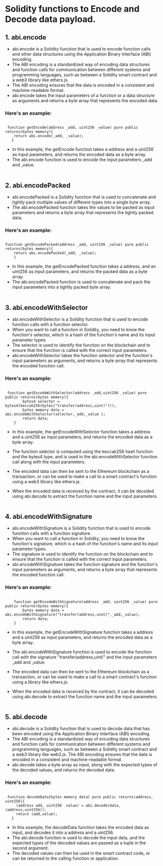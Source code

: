 # Solidity functions to Encode and Decode data payload.


## 1. abi.encode

* abi.encode is a Solidity function that is used to encode function calls and other data structures using the Application Binary Interface (ABI) encoding.</br>
* The ABI encoding is a standardized way of encoding data structures and function calls for communication between different systems and programming languages, such as between a Solidity smart contract and a web3 library like ethers.js. </br>
* The ABI encoding ensures that the data is encoded in a consistent and machine-readable format.</br>
* abi.encode takes the input parameters of a function or a data structure as arguments and returns a byte array that represents the encoded data.

### Here's an example:

```sol

 function getEncode(address _add, uint256 _value) pure public returns(bytes memory){
    return abi.encode(_add, _value);
   }
```   

* In this example, the getEncode function takes a address and a uint256 as input parameters, and returns the encoded data as a byte array. </br>
* The abi.encode function is used to encode the input parameters _add and _value. </br></br>


## 2. abi.encodePacked

* abi.encodePacked is a Solidity function that is used to concatenate and tightly pack multiple values of different types into a single byte array.</br>
* The abi.encodePacked function takes the values to be packed as input parameters and returns a byte array that represents the tightly packed data.</br>

### Here's an example:

```sol

function getEncodePacked(address _add, uint256 _value) pure public returns(bytes memory){
    return abi.encodePacked(_add, _value);
    }
```    

* In this example, the getEncodePacked function takes a address, and an uint256 as input parameters, and returns the packed data as a byte array.</br>
* The abi.encodePacked function is used to concatenate and pack the input parameters into a tightly packed byte array.</br></br>

## 3. abi.encodeWithSelector

* abi.encodeWithSelector is a Solidity function that is used to encode function calls with a function selector.</br>
* When you want to call a function in Solidity, you need to know the function's selector, which is a hash of the function's name and its input parameter types.</br>
* The selector is used to identify the function on the blockchain and to ensure that the function is called with the correct input parameters.</br>
* abi.encodeWithSelector takes the function selector and the function's input parameters as arguments, and returns a byte array that represents the encoded function call.

### Here's an example:

```sol

 function getEncodeWithSelector(address _add,uint256 _value) pure public returns(bytes memory){
        bytes4 selector = bytes4(keccak256(bytes("transfer(address,uint)"))); 
        bytes memory data = abi.encodeWithSelector(selector,_add,_value );
        return data;
    }
```    
   
* In this example, the getEncodeWithSelector function takes a address and a uint256 as input parameters, and returns the encoded data as a byte array. </br>
* The function selector is computed using the keccak256 hash function and the bytes4 type, and is used in the abi.encodeWithSelector function call along with the input parameters.</br>

* The encoded data can then be sent to the Ethereum blockchain as a transaction, or can be used to make a call to a smart contract's function using a web3 library like ethers.js.</br>
* When the encoded data is received by the contract, it can be decoded using abi.decode to extract the function name and the input parameters.</br></br>


## 4. abi.encodeWithSignature

* abi.encodeWithSignature is a Solidity function that is used to encode function calls with a function signature.</br>
* When you want to call a function in Solidity, you need to know the function's signature, which is a hash of the function's name and its input parameter types. </br>
* The signature is used to identify the function on the blockchain and to ensure that the function is called with the correct input parameters.</br>
* abi.encodeWithSignature takes the function signature and the function's input parameters as arguments, and returns a byte array that represents the encoded function call.

### Here's an example:

```sol

    function getEncodeWithSignature(address _add, uint256 _value) pure public returns(bytes memory){
        bytes memory data = abi.encodeWithSignature("transfer(address,uint)",_add,_value);
        return data;
    }
```   

* In this example, the getEncodeWithSignature function takes a address and a uint256 as input parameters, and returns the encoded data as a byte array. </br>
* The abi.encodeWithSignature function is used to encode the function call with the signature "transfer(address,uint)" and the input parameters _add and _value.</br>

* The encoded data can then be sent to the Ethereum blockchain as a transaction, or can be used to make a call to a smart contract's function using a library like ethers.js.</br> 
* When the encoded data is received by the contract, it can be decoded using abi.decode to extract the function name and the input parameters.</br></br>


## 5. abi.decode

* abi.decode is a Solidity function that is used to decode data that has been encoded using the Application Binary Interface (ABI) encoding.</br>
* The ABI encoding is a standardized way of encoding data structures and function calls for communication between different systems and programming languages, such as between a Solidity smart contract and a web3 library like web3.js. The ABI encoding ensures that the data is encoded in a consistent and machine-readable format.</br>
* abi.decode takes a byte array as input, along with the expected types of the decoded values, and returns the decoded data.

### Here's an example:

```sol

 function decodeData(bytes memory data) pure public returns(address, uint256){
     (address add, uint256  value) = abi.decode(data, (address,uint256));
     return (add,value);
   }
```   
  
* In this example, the decodeData function takes the encoded data as input, and decodes it into a address and a uint256. 
* The abi.decode function is used to decode the input data, and the expected types of the decoded values are passed as a tuple in the second argument.
* The decoded values can then be used in the smart contract code, or can be returned to the calling function or application.

